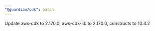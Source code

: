 ```yaml
---
"@guardian/cdk": patch
---
```


Update aws-cdk to 2.170.0, aws-cdk-lib to 2.170.0, constructs to 10.4.2


